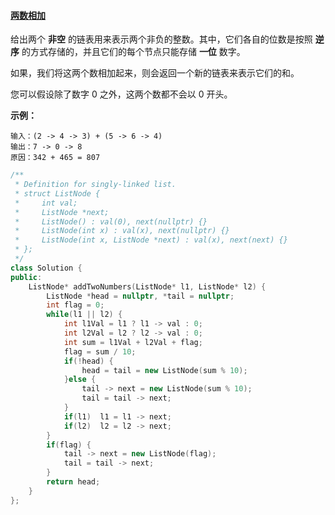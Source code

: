 #### [两数相加](https://leetcode-cn.com/problems/add-two-numbers/)

给出两个 **非空** 的链表用来表示两个非负的整数。其中，它们各自的位数是按照 **逆序** 的方式存储的，并且它们的每个节点只能存储 **一位** 数字。

如果，我们将这两个数相加起来，则会返回一个新的链表来表示它们的和。

您可以假设除了数字 0 之外，这两个数都不会以 0 开头。

**示例：**

```
输入：(2 -> 4 -> 3) + (5 -> 6 -> 4)
输出：7 -> 0 -> 8
原因：342 + 465 = 807
```

```c++
/**
 * Definition for singly-linked list.
 * struct ListNode {
 *     int val;
 *     ListNode *next;
 *     ListNode() : val(0), next(nullptr) {}
 *     ListNode(int x) : val(x), next(nullptr) {}
 *     ListNode(int x, ListNode *next) : val(x), next(next) {}
 * };
 */
class Solution {
public:
    ListNode* addTwoNumbers(ListNode* l1, ListNode* l2) {
        ListNode *head = nullptr, *tail = nullptr;
        int flag = 0;
        while(l1 || l2) {
            int l1Val = l1 ? l1 -> val : 0;
            int l2Val = l2 ? l2 -> val : 0;
            int sum = l1Val + l2Val + flag;
            flag = sum / 10;
            if(!head) {
                head = tail = new ListNode(sum % 10);
            }else {
                tail -> next = new ListNode(sum % 10);
                tail = tail -> next;
            }
            if(l1)  l1 = l1 -> next;
            if(l2)  l2 = l2 -> next;
        }
        if(flag) {
            tail -> next = new ListNode(flag);
            tail = tail -> next;
        }
        return head;
    }
};
```

